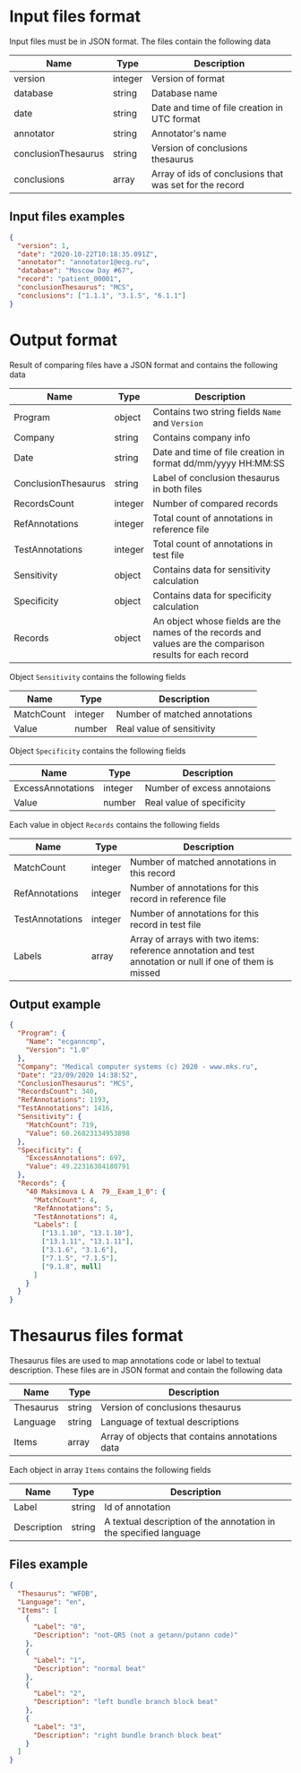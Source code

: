 # Input files format

Input files must be in JSON format. The files contain the following data

| Name                | Type    | Description                                                    |
| ------------------- | ------- | -------------------------------------------------------------- |
| version             | integer | Version of format                                              |
| database               | string  | Database name                                                |
| date                | string  | Date and time of file creation in UTC format  |
| annotator           | string  | Annotator's name                                            |
| conclusionThesaurus | string  | Version of conclusions thesaurus                               |
| conclusions             | array   | Array of ids of conclusions that was set for the record |

## Input files examples

```json
{
  "version": 1,
  "date": "2020-10-22T10:18:35.091Z",
  "annotator": "annotator1@ecg.ru",
  "database": "Moscow Day #67",
  "record": "patient_00001",
  "conclusionThesaurus": "MCS",
  "conclusions": ["1.1.1", "3.1.5", "6.1.1"]
}
```

# Output format

Result of comparing files have a JSON format and contains the following data

| Name                | Type    | Description                                                                                               |
| ------------------- | ------- | --------------------------------------------------------------------------------------------------------- |
| Program             | object  | Contains two string fields `Name` and `Version`                                                           |
| Company             | string  | Contains company info                                                                                     |
| Date                | string  | Date and time of file creation in format dd/mm/yyyy HH:MM:SS                                              |
| ConclusionThesaurus | string  | Label of conclusion thesaurus in both files                                                               |
| RecordsCount        | integer | Number of compared records                                                                                |
| RefAnnotations      | integer | Total count of annotations in reference file                                                              |
| TestAnnotations     | integer | Total count of annotations in test file                                                                   |
| Sensitivity         | object  | Contains data for sensitivity calculation                                                                 |
| Specificity         | object  | Contains data for specificity calculation                                                                 |
| Records             | object  | An object whose fields are the names of the records and values are the comparison results for each record |

Object `Sensitivity` contains the following fields

| Name       | Type    | Description                   |
| ---------- | ------- | ----------------------------- |
| MatchCount | integer | Number of matched annotations |
| Value      | number  | Real value of sensitivity     |

Object `Specificity` contains the following fields

| Name              | Type    | Description                 |
| ----------------- | ------- | --------------------------- |
| ExcessAnnotations | integer | Number of excess annotaions |
| Value             | number  | Real value of specificity   |

Each value in object `Records` contains the following fields

| Name            | Type    | Description                                                                                               |
| --------------- | ------- | --------------------------------------------------------------------------------------------------------- |
| MatchCount      | integer | Number of matched annotations in this record                                                              |
| RefAnnotations  | integer | Number of annotations for this record in reference file                                                   |
| TestAnnotations | integer | Number of annotations for this record in test file                                                        |
| Labels          | array   | Array of arrays with two items: reference annotation and test annotation or null if one of them is missed |

## Output example

```json
{
  "Program": {
    "Name": "ecganncmp",
    "Version": "1.0"
  },
  "Company": "Medical computer systems (c) 2020 - www.mks.ru",
  "Date": "23/09/2020 14:38:52",
  "ConclusionThesaurus": "MCS",
  "RecordsCount": 340,
  "RefAnnotations": 1193,
  "TestAnnotations": 1416,
  "Sensitivity": {
    "MatchCount": 719,
    "Value": 60.26823134953898
  },
  "Specificity": {
    "ExcessAnnotations": 697,
    "Value": 49.22316384180791
  },
  "Records": {
    "40 Maksimova L A  79__Exam_1_0": {
      "MatchCount": 4,
      "RefAnnotations": 5,
      "TestAnnotations": 4,
      "Labels": [
        ["13.1.10", "13.1.10"],
        ["13.1.11", "13.1.11"],
        ["3.1.6", "3.1.6"],
        ["7.1.5", "7.1.5"],
        ["9.1.8", null]
      ]
    }
  }
}
```

# Thesaurus files format

Thesaurus files are used to map annotations code or label to textual description.
These files are in JSON format and contain the following data

| Name      | Type   | Description                                     |
| --------- | ------ | ----------------------------------------------- |
| Thesaurus | string | Version of conclusions thesaurus                |
| Language  | string | Language of textual descriptions                |
| Items     | array  | Array of objects that contains annotations data |

Each object in array `Items` contains the following fields

| Name        | Type   | Description                                                       |
| ----------- | ------ | ----------------------------------------------------------------- |
| Label       | string | Id of annotation                                                  |
| Description | string | A textual description of the annotation in the specified language |

## Files example

```json
{
  "Thesaurus": "WFDB",
  "Language": "en",
  "Items": [
    {
      "Label": "0",
      "Description": "not-QRS (not a getann/putann code)"
    },
    {
      "Label": "1",
      "Description": "normal beat"
    },
    {
      "Label": "2",
      "Description": "left bundle branch block beat"
    },
    {
      "Label": "3",
      "Description": "right bundle branch block beat"
    }
  ]
}
```
